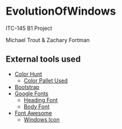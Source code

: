 # EvolutionOfWindows

ITC-145 B1 Project

Michael Trout & Zachary Fortman

## External tools used 

- [Color Hunt](https://colorhunt.co/ "colorhunt.co")
    - [Color Pallet Used](https://colorhunt.co/palette/f6f1f119a7ce146c94000000 "Color Pallet")
- [Bootstrap](https://getbootstrap.com/ "getbootstrap.com")
- [Google Fonts](https://fonts.google.com/ "fonts.google.com")
    - [Heading Font](https://fonts.google.com/specimen/Heebo?query=Heebo)
    - [Body Font](https://fonts.google.com/specimen/Kreon?query=Kreo)
- [Font Awesome](https://fontawesome.com/ "fontawesome.com")
    - [Windows Icon](https://fontawesome.com/icons/windows?f=brands&s=solid "windows icon")

